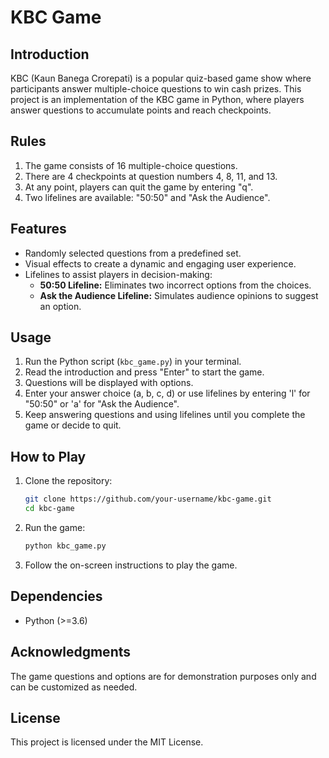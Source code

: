 # KBC Game

## Introduction

KBC (Kaun Banega Crorepati) is a popular quiz-based game show where participants answer multiple-choice questions to win cash prizes. This project is an implementation of the KBC game in Python, where players answer questions to accumulate points and reach checkpoints.

## Rules

1. The game consists of 16 multiple-choice questions.
2. There are 4 checkpoints at question numbers 4, 8, 11, and 13.
3. At any point, players can quit the game by entering "q".
4. Two lifelines are available: "50:50" and "Ask the Audience".

## Features

- Randomly selected questions from a predefined set.
- Visual effects to create a dynamic and engaging user experience.
- Lifelines to assist players in decision-making:
  - **50:50 Lifeline:** Eliminates two incorrect options from the choices.
  - **Ask the Audience Lifeline:** Simulates audience opinions to suggest an option.

## Usage

1. Run the Python script (`kbc_game.py`) in your terminal.
2. Read the introduction and press "Enter" to start the game.
3. Questions will be displayed with options.
4. Enter your answer choice (a, b, c, d) or use lifelines by entering 'l' for "50:50" or 'a' for "Ask the Audience".
5. Keep answering questions and using lifelines until you complete the game or decide to quit.

## How to Play

1. Clone the repository:
   ```bash
   git clone https://github.com/your-username/kbc-game.git
   cd kbc-game
   ```
2. Run the game:
   ```bash
   python kbc_game.py
   ```
3. Follow the on-screen instructions to play the game.

## Dependencies

- Python (>=3.6)

## Acknowledgments

The game questions and options are for demonstration purposes only and can be customized as needed.

## License

This project is licensed under the MIT License.
